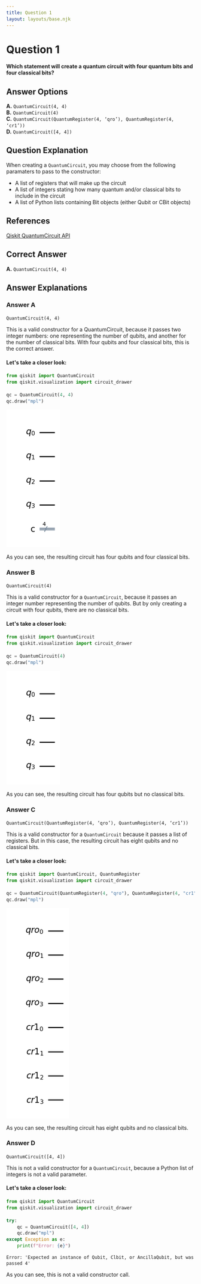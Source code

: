 ```yaml
---
title: Question 1
layout: layouts/base.njk
---
```

# Question 1

#### Which statement will create a quantum circuit with four quantum bits and four classical bits?

## Answer Options

**A.** `QuantumCircuit(4, 4)`  
**B.** `QuantumCircuit(4)`  
**C.** `QuantumCircuit(QuantumRegister(4, ‘qro’), QuantumRegister(4, ‘cr1’))`  
**D.** `QuantumCircuit([4, 4])`

## Question Explanation

When creating a `QuantumCircuit`, you may choose from the following paramaters to pass to the constructor:
* A list of registers that will make up the circuit
* A list of integers stating how many quantum and/or classical bits to include in the circuit
* A list of Python lists containing Bit objects (either Qubit or CBit objects)


## References

[Qiskit QuantumCircuit API](https://qiskit.org/documentation/stubs/qiskit.circuit.QuantumCircuit.html?highlight=quantumcircuit#qiskit.circuit.QuantumCircuit)

## Correct Answer

**A.** `QuantumCircuit(4, 4)`  

## Answer Explanations

### Answer A

`QuantumCircuit(4, 4)`

This is a valid constructor for a QuantumCircuit, because it passes two integer numbers: one representing the number of qubits, and another for the number of classical bits.
With four qubits and four classical bits, this is the correct answer.

#### Let's take a closer look:


```python
from qiskit import QuantumCircuit
from qiskit.visualization import circuit_drawer

qc = QuantumCircuit(4, 4)
qc.draw("mpl")
```




    
![png](Question-01_files/Question-01_11_0.png)
    



As you can see, the resulting circuit has four qubits and four classical bits.

### Answer B

`QuantumCircuit(4)`

This is a valid constructor for a `QuantumCircuit`, because it passes an integer number representing the number of qubits.
But by only creating a circuit with four qubits, there are no classical bits.

#### Let's take a closer look:


```python
from qiskit import QuantumCircuit
from qiskit.visualization import circuit_drawer

qc = QuantumCircuit(4)
qc.draw("mpl")
```




    
![png](Question-01_files/Question-01_15_0.png)
    



As you can see, the resulting circuit has four qubits but no classical bits.

### Answer C

`QuantumCircuit(QuantumRegister(4, ‘qro’), QuantumRegister(4, ‘cr1’))`

This is a valid constructor for a `QuantumCircuit` because it passes a list of registers.
But in this case, the resulting circuit has eight qubits and no classical bits.

#### Let's take a closer look:


```python
from qiskit import QuantumCircuit, QuantumRegister
from qiskit.visualization import circuit_drawer

qc = QuantumCircuit(QuantumRegister(4, "qro"), QuantumRegister(4, "cr1"))
qc.draw("mpl")
```




    
![png](Question-01_files/Question-01_19_0.png)
    



As you can see, the resulting circuit has eight qubits and no classical bits.

### Answer D

`QuantumCircuit([4, 4])`

This is not a valid constructor for a `QuantumCircuit`, because a Python list of integers is not a valid parameter.

#### Let's take a closer look:


```python
from qiskit import QuantumCircuit
from qiskit.visualization import circuit_drawer

try:
    qc = QuantumCircuit([4, 4])
    qc.draw("mpl")
except Exception as e:
    print(f"Error: {e}")
```

    Error: 'Expected an instance of Qubit, Clbit, or AncillaQubit, but was passed 4'


As you can see, this is not a valid constructor call.
